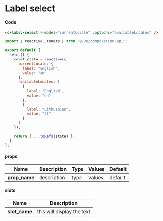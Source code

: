 # Label select

<Demo componentName="examples-label-select-doc" />

#### Code
```html
<o-label-select v-model="currentLocale" :options="availableLocales" />
```

```js
import { reactive, toRefs } from "@vue/composition-api";

export default {
  setup() {
    const state = reactive({
      currentLocale: {
        label: "English",
        value: "en"
      },
      availableLocales: [
        {
          label: "English",
          value: "en"
        },
        {
          label: "Lithuanian",
          value: "lt"
        }
      ]
    });

    return { ...toRefs(state) };
  }
};
```

#### props

|Name|Description|Type|Values|Default|
|---|---|---|---|---|
|**prop_name**|description|type|values|default|

#### slots

|Name|Description|
|---|---|
|**slot_name**|this will display the text|

